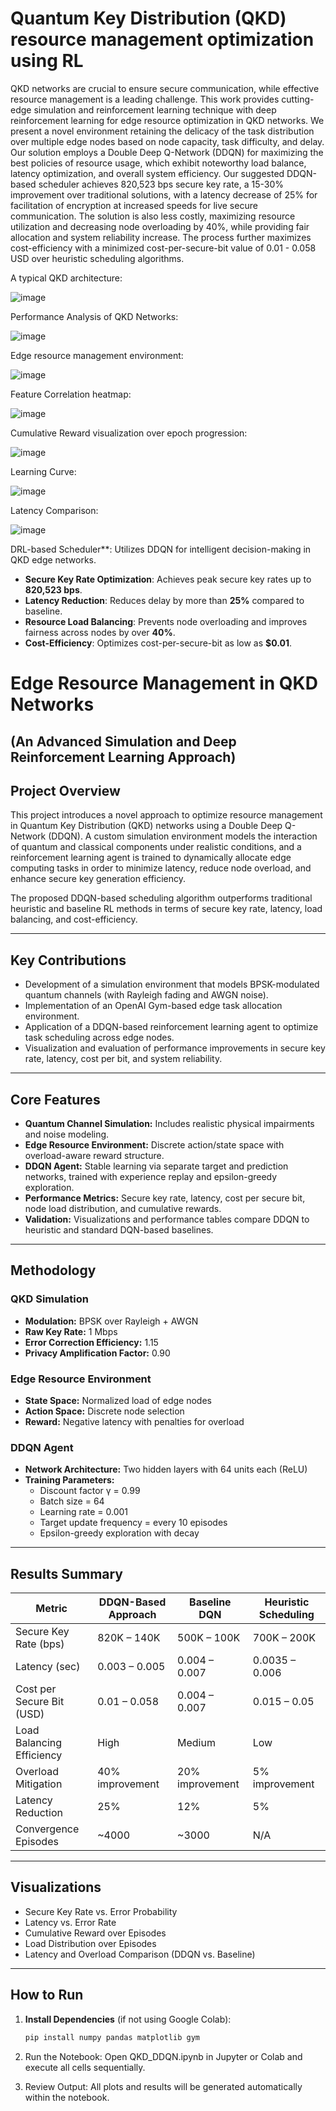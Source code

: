 # Quantum Key Distribution (QKD) resource management optimization using RL

QKD networks are crucial to ensure secure communication, while effective resource management is a leading challenge. This work provides cutting-edge simulation and reinforcement learning technique with deep reinforcement learning for edge resource optimization in QKD networks. We present a novel environment retaining the delicacy of the task distribution over multiple edge nodes based on node capacity, task difficulty, and delay. Our solution employs a Double Deep Q-Network (DDQN) for maximizing the best policies of resource usage, which exhibit noteworthy load balance, latency optimization, and overall system efficiency. Our suggested DDQN-based scheduler achieves 820,523 bps secure key rate, a 15-30% improvement over traditional solutions, with a latency decrease of 25% for facilitation of encryption at increased speeds for live secure communication. The solution is also less costly, maximizing resource utilization and decreasing node overloading by 40%, while providing fair allocation and system reliability increase. The process further maximizes cost-efficiency with a minimized cost-per-secure-bit value of 0.01 - 0.058 USD over heuristic scheduling algorithms. 

A typical QKD architecture: 

![image](https://github.com/user-attachments/assets/57a4638b-af63-4116-9eba-a238cad65ce4)

Performance Analysis of QKD Networks:

![image](https://github.com/user-attachments/assets/bb3c850b-3cb7-476e-8635-ff3b9417bbce)

Edge resource management environment:

![image](https://github.com/user-attachments/assets/f1034569-7962-4002-9d7a-3e70cf58d80b)

Feature Correlation heatmap:

![image](https://github.com/user-attachments/assets/caddba84-dec7-4559-a808-655273186d74)

Cumulative Reward visualization over epoch progression:

![image](https://github.com/user-attachments/assets/c47c410f-7d7a-435e-b8ec-36244cfe4d5a)

Learning Curve:

![image](https://github.com/user-attachments/assets/d7ad18fe-5e56-459c-86fe-35ae639e29f1)

Latency Comparison:

![image](https://github.com/user-attachments/assets/575edcad-e6be-48c0-b039-0a6bb5b776a3)



DRL-based Scheduler**: Utilizes DDQN for intelligent decision-making in QKD edge networks.
-  **Secure Key Rate Optimization**: Achieves peak secure key rates up to **820,523 bps**.
-  **Latency Reduction**: Reduces delay by more than **25%** compared to baseline.
-  **Resource Load Balancing**: Prevents node overloading and improves fairness across nodes by over **40%**.
-  **Cost-Efficiency**: Optimizes cost-per-secure-bit as low as **$0.01**.


# Edge Resource Management in QKD Networks  
## (An Advanced Simulation and Deep Reinforcement Learning Approach)

## Project Overview

This project introduces a novel approach to optimize resource management in Quantum Key Distribution (QKD) networks using a Double Deep Q-Network (DDQN). A custom simulation environment models the interaction of quantum and classical components under realistic conditions, and a reinforcement learning agent is trained to dynamically allocate edge computing tasks in order to minimize latency, reduce node overload, and enhance secure key generation efficiency.

The proposed DDQN-based scheduling algorithm outperforms traditional heuristic and baseline RL methods in terms of secure key rate, latency, load balancing, and cost-efficiency.

---

## Key Contributions

- Development of a simulation environment that models BPSK-modulated quantum channels (with Rayleigh fading and AWGN noise).
- Implementation of an OpenAI Gym-based edge task allocation environment.
- Application of a DDQN-based reinforcement learning agent to optimize task scheduling across edge nodes.
- Visualization and evaluation of performance improvements in secure key rate, latency, cost per bit, and system reliability.

---

## Core Features

- **Quantum Channel Simulation:** Includes realistic physical impairments and noise modeling.
- **Edge Resource Environment:** Discrete action/state space with overload-aware reward structure.
- **DDQN Agent:** Stable learning via separate target and prediction networks, trained with experience replay and epsilon-greedy exploration.
- **Performance Metrics:** Secure key rate, latency, cost per secure bit, node load distribution, and cumulative rewards.
- **Validation:** Visualizations and performance tables compare DDQN to heuristic and standard DQN-based baselines.

---

## Methodology

### QKD Simulation

- **Modulation:** BPSK over Rayleigh + AWGN
- **Raw Key Rate:** 1 Mbps
- **Error Correction Efficiency:** 1.15
- **Privacy Amplification Factor:** 0.90

### Edge Resource Environment

- **State Space:** Normalized load of edge nodes
- **Action Space:** Discrete node selection
- **Reward:** Negative latency with penalties for overload

### DDQN Agent

- **Network Architecture:** Two hidden layers with 64 units each (ReLU)
- **Training Parameters:**
  - Discount factor γ = 0.99
  - Batch size = 64
  - Learning rate = 0.001
  - Target update frequency = every 10 episodes
  - Epsilon-greedy exploration with decay

---

## Results Summary

| Metric                          | DDQN-Based Approach      | Baseline DQN           | Heuristic Scheduling     |
|--------------------------------|--------------------------|------------------------|--------------------------|
| Secure Key Rate (bps)          | 820K – 140K              | 500K – 100K            | 700K – 200K              |
| Latency (sec)                  | 0.003 – 0.005            | 0.004 – 0.007          | 0.0035 – 0.006           |
| Cost per Secure Bit (USD)      | 0.01 – 0.058             | 0.004 – 0.007          | 0.015 – 0.05             |
| Load Balancing Efficiency      | High                     | Medium                 | Low                      |
| Overload Mitigation            | 40% improvement          | 20% improvement        | 5% improvement           |
| Latency Reduction              | 25%                      | 12%                    | 5%                       |
| Convergence Episodes           | ~4000                    | ~3000                  | N/A                      |

---

## Visualizations

- Secure Key Rate vs. Error Probability
- Latency vs. Error Rate
- Cumulative Reward over Episodes
- Load Distribution over Episodes
- Latency and Overload Comparison (DDQN vs. Baseline)

---

## How to Run

1. **Install Dependencies** (if not using Google Colab):
   ```bash
   pip install numpy pandas matplotlib gym

2. Run the Notebook:
Open QKD_DDQN.ipynb in Jupyter or Colab and execute all cells sequentially.

3. Review Output:
All plots and results will be generated automatically within the notebook.



